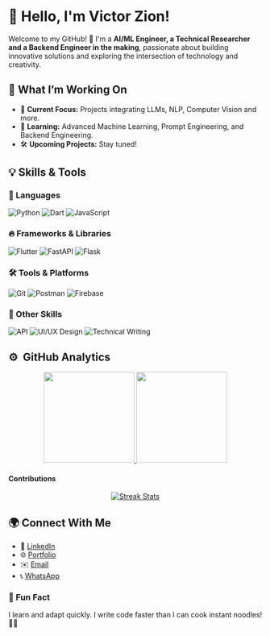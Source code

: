 # 👋 Hello, I'm Victor Zion!  

Welcome to my GitHub! 🚀
I'm a **AI/ML Engineer, a Technical Researcher and a Backend Engineer in the making**, passionate about building innovative solutions and exploring the intersection of technology and creativity.  


## 🔭 What I’m Working On  
- 🌟 **Current Focus:** Projects integrating LLMs, NLP, Computer Vision and more.  
- 🌱 **Learning:** Advanced Machine Learning, Prompt Engineering, and Backend Engineering.  
- 🛠️ **Upcoming Projects:** Stay tuned!  


## 💡 Skills & Tools  

### 🚀 Languages  
![Python](https://img.shields.io/badge/-Python-3776AB?logo=python&logoColor=white&style=for-the-badge)  ![Dart](https://img.shields.io/badge/-Dart-0175C2?logo=dart&logoColor=white&style=for-the-badge)  ![JavaScript](https://img.shields.io/badge/-JavaScript-F7DF1E?logo=javascript&logoColor=black&style=for-the-badge)  

### 🔥 Frameworks & Libraries  
![Flutter](https://img.shields.io/badge/-Flutter-02569B?logo=flutter&logoColor=white&style=for-the-badge) ![FastAPI](https://img.shields.io/badge/-FastAPI-009688?logo=fastapi&logoColor=white&style=for-the-badge) ![Flask](https://img.shields.io/badge/-Flask-000000?logo=flask&logoColor=white&style=for-the-badge)  

### 🛠 Tools & Platforms  
![Git](https://img.shields.io/badge/-Git-F05032?logo=git&logoColor=white&style=for-the-badge)  ![Postman](https://img.shields.io/badge/-Postman-FF6C37?logo=postman&logoColor=white&style=for-the-badge)  ![Firebase](https://img.shields.io/badge/-Firebase-FFCA28?logo=firebase&logoColor=black&style=for-the-badge)  

### 🎨 Other Skills  
![API](https://img.shields.io/badge/-API-008080?logo=swagger&logoColor=white&style=for-the-badge)  ![UI/UX Design](https://img.shields.io/badge/-UI%2FUX%20Design-FF4088?logo=figma&logoColor=white&style=for-the-badge)  ![Technical Writing](https://img.shields.io/badge/-Technical%20Writing-007ACC?logo=microsoftword&logoColor=white&style=for-the-badge)  


## ⚙️ &nbsp;GitHub Analytics

<p align="center">
<a href="https://github.com/VictorZhayon">
  <img height="180em" src="https://github-readme-stats-eight-theta.vercel.app/api?username=VictorZhayon&show_icons=true&theme=algolia&include_all_commits=true&count_private=true"/>
  <img height="180em" src="https://github-readme-stats-eight-theta.vercel.app/api/top-langs/?username=VictorZhayon&layout=compact&langs_count=8&theme=algolia"/>
</a>
</p>

#### Contributions
<div align="center">
	<a href="https://github.com/farhan7reza7/diff-ymd-package.git"><img alt="Streak Stats" src="https://github-readme-streak-stats.herokuapp.com/?user=VictorZhayon&hide_border=true&show_icons=true&currStreakNum=e9ecef&sideNums=e9ecef&border=272b30&currStreakLabel=e9ecef&background=272b30&sideLabels=e9ecef&dates=7a8288" /></a>
</div>

## 🌍 Connect With Me  

- 💼 [LinkedIn](https://linkedin.com/in/victor-zion)  
- 🌐 [Portfolio](https://zhayonportfolio.streamlit.app/)
- ✉️ [Email](mailto:victorzion1@gmail.com)  
- 📞 [WhatsApp](https://wa.me/+2348105123142)  


### 💬 Fun Fact  
I learn and adapt quickly. I write code faster than I can cook instant noodles! 🤝🏽 
